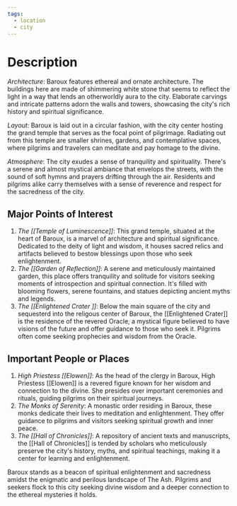```yaml
---
tags:
  - location
  - city
---
```

# Description

_Architecture_: Baroux features ethereal and ornate architecture. The buildings here are made of shimmering white stone that seems to reflect the light in a way that lends an otherworldly aura to the city. Elaborate carvings and intricate patterns adorn the walls and towers, showcasing the city's rich history and spiritual significance.

_Layout_: Baroux is laid out in a circular fashion, with the city center hosting the grand temple that serves as the focal point of pilgrimage. Radiating out from this temple are smaller shrines, gardens, and contemplative spaces, where pilgrims and travelers can meditate and pay homage to the divine.

_Atmosphere_: The city exudes a sense of tranquility and spirituality. There's a serene and almost mystical ambiance that envelops the streets, with the sound of soft hymns and prayers drifting through the air. Residents and pilgrims alike carry themselves with a sense of reverence and respect for the sacredness of the city.

## Major Points of Interest

1.  _The [[Temple of Luminescence]]_: This grand temple, situated at the heart of Baroux, is a marvel of architecture and spiritual significance. Dedicated to the deity of light and wisdom, it houses sacred relics and artifacts believed to bestow blessings upon those who seek enlightenment.
2.  _The [[Garden of Reflection]]_: A serene and meticulously maintained garden, this place offers tranquility and solitude for visitors seeking moments of introspection and spiritual connection. It's filled with blooming flowers, serene fountains, and statues depicting ancient myths and legends.
3.  _The [[Enlightened Crater ]]_: Below the main square of the city and sequesterd into the religous center of Baroux, the [[Enlightened Crater]] is the residence of the revered Oracle, a mystical figure believed to have visions of the future and offer guidance to those who seek it. Pilgrims often come seeking prophecies and wisdom from the Oracle.

## Important People or Places

1.  _High Priestess [[Elowen]]_: As the head of the clergy in Baroux, High Priestess [[Elowen]] is a revered figure known for her wisdom and connection to the divine. She presides over important ceremonies and rituals, guiding pilgrims on their spiritual journeys.
2.  _The Monks of Serenity_: A monastic order residing in Baroux, these monks dedicate their lives to meditation and enlightenment. They offer guidance to pilgrims and visitors seeking spiritual growth and inner peace.
3.  _The [[Hall of Chronicles]]_: A repository of ancient texts and manuscripts, the [[Hall of Chronicles]] is tended by scholars who meticulously preserve the city's history, myths, and spiritual teachings, making it a center for learning and enlightenment.

Baroux stands as a beacon of spiritual enlightenment and sacredness amidst the enigmatic and perilous landscape of The Ash. Pilgrims and seekers flock to this city seeking divine wisdom and a deeper connection to the ethereal mysteries it holds.